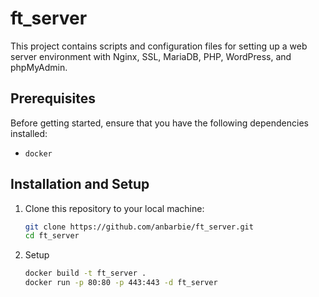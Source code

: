 # ft_server
This project contains scripts and configuration files for setting up a web server environment with Nginx, SSL, MariaDB, PHP, WordPress, and phpMyAdmin.
## Prerequisites

Before getting started, ensure that you have the following dependencies installed:

- `docker`

## Installation and Setup

1. Clone this repository to your local machine:

   ```bash
   git clone https://github.com/anbarbie/ft_server.git
   cd ft_server
   ```
2. Setup
   ```bash
   docker build -t ft_server .
   docker run -p 80:80 -p 443:443 -d ft_server
   ```
